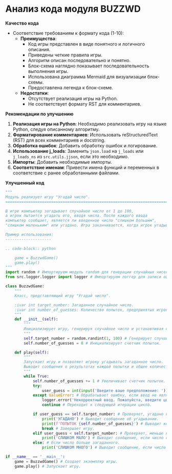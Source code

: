 # Анализ кода модуля BUZZWD

**Качество кода**
- Соответствие требованиям к формату кода (1-10):
    -  **Преимущества**:
        -  Код игры представлен в виде понятного и логичного описания.
        -  Приведены четкие правила игры.
        -  Алгоритм описан последовательно и понятно.
        -  Блок-схема наглядно показывает последовательность выполнения игры.
        -  Использована диаграмма Mermaid для визуализации блок-схемы.
        -  Предоставлена легенда к блок-схеме.
    - **Недостатки**:
        -  Отсутствует реализация игры на Python.
        -  Не соответствует формату RST для комментариев.

**Рекомендации по улучшению**

1.  **Реализация игры на Python**: Необходимо реализовать игру на языке Python, следуя описанному алгоритму.
2.  **Форматирование комментариев**: Использовать reStructuredText (RST) для всех комментариев и docstring.
3.  **Обработка ошибок**: Добавить обработку ошибок и логирование.
4.  **Использование j_loads**: Заменить `json.load` на `j_loads` или `j_loads_ns` из `src.utils.jjson`, если это необходимо.
5.  **Импорты**: Добавить необходимые импорты.
6.  **Соответствие именам**:  Привести имена функций и переменных в соответствие с ранее обработанными файлами.

**Улучшенный код**
```python
"""
Модуль реализует игру "Угадай число".
=========================================================================================

В игре компьютер загадывает случайное число от 1 до 100,
а игрок пытается угадать его, вводя числа. После каждого ввода
компьютер сообщает, является ли введенное число "слишком большим",
"слишком маленьким" или угадано. Игра заканчивается, когда игрок угадывает число.

Пример использования:
--------------------

.. code-block:: python

    game = BuzzwdGame()
    game.play()
"""
import random # Импортируем модуль random для генерации случайных чисел.
from src.logger.logger import logger # Импортируем логгер для записи ошибок.

class BuzzwdGame:
    """
    Класс, представляющий игру "Угадай число".

    :ivar int target_number: Загаданное случайное число.
    :ivar int number_of_guesses: Количество попыток, предпринятых игроком.
    """
    def __init__(self):
        """
        Инициализирует игру, генерируя случайное число и устанавливая счетчик попыток в 0.
        """
        self.target_number = random.randint(1, 100) # Генерирует случайное целое число от 1 до 100.
        self.number_of_guesses = 0 # Инициализирует счетчик попыток.

    def play(self):
        """
        Запускает игру и позволяет игроку угадывать загаданное число.
        Выводит сообщения о результатах каждой попытки и общее количество попыток после угадывания.
        """
        while True:
            self.number_of_guesses += 1 # Увеличивает счетчик попыток.
            try:
                user_guess = int(input('Введите ваше предположение: ')) # Запрашивает ввод числа у игрока и преобразует ввод в целое число.
            except ValueError: # Обрабатывает ошибку, если ввод не является целым числом.
                logger.error('Некорректный ввод. Пожалуйста, введите целое число.') # Записывает сообщение об ошибке в лог.
                continue # Переходит к следующей итерации цикла.

            if user_guess == self.target_number: # Проверяет, угадано ли число.
                print('УГАДАНО') # Выводит сообщение об угадывании.
                print(f'ПОПЫТОК {self.number_of_guesses}') # Выводит количество попыток.
                break # Завершает игру.
            elif user_guess < self.target_number: # Проверяет, меньше ли введенное число загаданного.
                print('СЛИШКОМ МАЛО') # Выводит сообщение, если число слишком маленькое.
            else: # Если число больше загаданного.
                print('СЛИШКОМ МНОГО') # Выводит сообщение, если число слишком большое.

if __name__ == '__main__':
    game = BuzzwdGame() # Создает экземпляр игры.
    game.play() # Запускает игру.
```